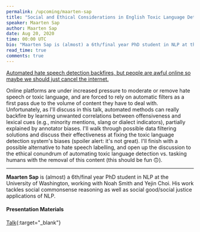 ```yaml
---
permalink: /upcoming/maarten-sap
title: "Social and Ethical Considerations in English Toxic Language Detection"
speaker: Maarten Sap
author: Maarten Sap
date: Aug 20, 2020
time: 00:00 UTC
bio: "Maarten Sap is (almost) a 6th/final year PhD student in NLP at the University of Washington, working with Noah Smith and Yejin Choi. His work tackles social commonsense reasoning as well as social good/social justice applications of NLP."
read_time: true
comments: true
---
```


<a href="https://lolmythesis.com/" class="one-line">Automated hate speech detection backfires, but people are awful online so maybe we should just cancel the internet.</a>

Online platforms are under increased pressure to moderate or remove hate speech or toxic language, and are forced to rely on automatic filters as a first pass due to the volume of content they have to deal with. Unfortunately, as I'll discuss in this talk, automated methods can really backfire by learning unwanted correlations between offensiveness and lexical cues (e.g., minority mentions, slang or dialect indicators), partially explained by annotator biases. I'll walk through possible data filtering solutions and discuss their effectiveness at fixing the toxic language detection system's biases (spoiler alert: it's not great). I'll finish with a possible alternative to hate speech labelling, and open up the discussion to the ethical conundrum of automating toxic language detection vs. tasking humans with the removal of this content (this should be fun 🙃).

<hr>

**Maarten Sap** is (almost) a 6th/final year PhD student in NLP at the University of Washington, working with Noah Smith and Yejin Choi. His work tackles social commonsense reasoning as well as social good/social justice applications of NLP.

#### Presentation Materials
<i class="fas fa-fw fa-video"></i> [Talk](https://www.youtube.com/watch?v=1bSk00tEpaM){:target="_blank"}  
